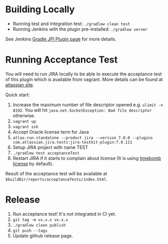 # Building Locally
- Running test and integration test: `./gradlew clean test`
- Running Jenkins with the plugin pre-installed: `./gradlew server`

See Jenkins [Gradle JPI Plugin page](https://wiki.jenkins-ci.org/display/JENKINS/Gradle+JPI+Plugin) for more details.

# Running Acceptance Test

You will need to run JIRA locally to be able to execute the acceptance test of this plugin which is available from
vagrant. More details can be found
at [atlassian site](https://developer.atlassian.com/static/connect/docs/latest/developing/developing-locally.html).

Quick start:

1. Increase the maximum number of file descriptor opened e.g. `ulimit -n 8192`. You will hit `java.net.SocketException: Bad file descriptor` otherwise.
2. `vagrant up`
3. `vagrant ssh`
4. Accept Oracle license term for Java
5. `atlas-run-standalone --product jira --version 7.0.0 --plugins com.atlassian.jira.tests:jira-testkit-plugin:7.0.111`
6. Setup JIRA project with name TEST
7. `./gradlew test acceptanceTest`
8. Restart JIRA if it starts to complain about license (It is using [timebomb license](https://developer.atlassian.com/market/add-on-licensing-for-developers/timebomb-licenses-for-testing) by default). 

Result of the acceptance test will be available at `$buildDir/reports/acceptanceTests/index.html`.

# Release

1. Run acceptance test! It's not integrated in CI yet.
2. `git tag -m vx.x.x vx.x.x`
3. `./gradlew clean publish`
4. `git push --tags`
5. Update github release page.
